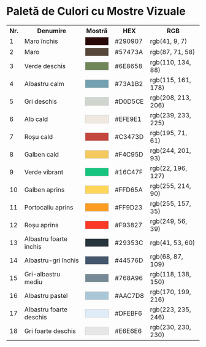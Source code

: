 # Paletă de Culori cu Mostre Vizuale

<table>
<tr><th>Nr.</th><th>Denumire</th><th>Mostră</th><th>HEX</th><th>RGB</th></tr>
<tr><td>1</td><td>Maro închis</td><td><div style='width:60px;height:20px;background-color:#290907;border:1px solid #ccc;'></div></td><td>#290907</td><td>rgb(41, 9, 7)</td></tr>
<tr><td>2</td><td>Maro</td><td><div style='width:60px;height:20px;background-color:#57473A;border:1px solid #ccc;'></div></td><td>#57473A</td><td>rgb(87, 71, 58)</td></tr>
<tr><td>3</td><td>Verde deschis</td><td><div style='width:60px;height:20px;background-color:#6E8658;border:1px solid #ccc;'></div></td><td>#6E8658</td><td>rgb(110, 134, 88)</td></tr>
<tr><td>4</td><td>Albastru calm</td><td><div style='width:60px;height:20px;background-color:#73A1B2;border:1px solid #ccc;'></div></td><td>#73A1B2</td><td>rgb(115, 161, 178)</td></tr>
<tr><td>5</td><td>Gri deschis</td><td><div style='width:60px;height:20px;background-color:#D0D5CE;border:1px solid #ccc;'></div></td><td>#D0D5CE</td><td>rgb(208, 213, 206)</td></tr>
<tr><td>6</td><td>Alb cald</td><td><div style='width:60px;height:20px;background-color:#EFE9E1;border:1px solid #ccc;'></div></td><td>#EFE9E1</td><td>rgb(239, 233, 225)</td></tr>
<tr><td>7</td><td>Roșu cald</td><td><div style='width:60px;height:20px;background-color:#C3473D;border:1px solid #ccc;'></div></td><td>#C3473D</td><td>rgb(195, 71, 61)</td></tr>
<tr><td>8</td><td>Galben cald</td><td><div style='width:60px;height:20px;background-color:#F4C95D;border:1px solid #ccc;'></div></td><td>#F4C95D</td><td>rgb(244, 201, 93)</td></tr>
<tr><td>9</td><td>Verde vibrant</td><td><div style='width:60px;height:20px;background-color:#16C47F;border:1px solid #ccc;'></div></td><td>#16C47F</td><td>rgb(22, 196, 127)</td></tr>
<tr><td>10</td><td>Galben aprins</td><td><div style='width:60px;height:20px;background-color:#FFD65A;border:1px solid #ccc;'></div></td><td>#FFD65A</td><td>rgb(255, 214, 90)</td></tr>
<tr><td>11</td><td>Portocaliu aprins</td><td><div style='width:60px;height:20px;background-color:#FF9D23;border:1px solid #ccc;'></div></td><td>#FF9D23</td><td>rgb(255, 157, 35)</td></tr>
<tr><td>12</td><td>Roșu aprins</td><td><div style='width:60px;height:20px;background-color:#F93827;border:1px solid #ccc;'></div></td><td>#F93827</td><td>rgb(249, 56, 39)</td></tr>
<tr><td>13</td><td>Albastru foarte închis</td><td><div style='width:60px;height:20px;background-color:#29353C;border:1px solid #ccc;'></div></td><td>#29353C</td><td>rgb(41, 53, 60)</td></tr>
<tr><td>14</td><td>Albastru-gri închis</td><td><div style='width:60px;height:20px;background-color:#44576D;border:1px solid #ccc;'></div></td><td>#44576D</td><td>rgb(68, 87, 109)</td></tr>
<tr><td>15</td><td>Gri-albastru mediu</td><td><div style='width:60px;height:20px;background-color:#768A96;border:1px solid #ccc;'></div></td><td>#768A96</td><td>rgb(118, 138, 150)</td></tr>
<tr><td>16</td><td>Albastru pastel</td><td><div style='width:60px;height:20px;background-color:#AAC7D8;border:1px solid #ccc;'></div></td><td>#AAC7D8</td><td>rgb(170, 199, 216)</td></tr>
<tr><td>17</td><td>Albastru foarte deschis</td><td><div style='width:60px;height:20px;background-color:#DFEBF6;border:1px solid #ccc;'></div></td><td>#DFEBF6</td><td>rgb(223, 235, 246)</td></tr>
<tr><td>18</td><td>Gri foarte deschis</td><td><div style='width:60px;height:20px;background-color:#E6E6E6;border:1px solid #ccc;'></div></td><td>#E6E6E6</td><td>rgb(230, 230, 230)</td></tr>
</table>